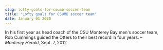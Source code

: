 ```yaml
---
slug: lofty-goals-for-csumb-soccer-team
title: "Lofty goals for CSUMB soccer team"
date: January 01 2020
---
```


 
<p>
  In his first year as head coach of the CSU Monterey Bay men's soccer team, Rob
  Cummings guided the Otters to their best record in four years. –
  <em>Monterey Herald</em>, Sept. 7, 2012
</p>
 
